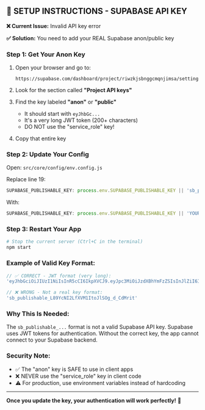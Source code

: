 ## 🔐 SETUP INSTRUCTIONS - SUPABASE API KEY

**❌ Current Issue:** Invalid API key error

**✅ Solution:** You need to add your REAL Supabase anon/public key

### Step 1: Get Your Anon Key

1. Open your browser and go to:
   ```
   https://supabase.com/dashboard/project/riwzkjsbnggcmqnjimsa/settings/api
   ```

2. Look for the section called **"Project API keys"**

3. Find the key labeled **"anon"** or **"public"**
   - It should start with `eyJhbGc...`
   - It's a very long JWT token (200+ characters)
   - DO NOT use the "service_role" key!

4. Copy that entire key

### Step 2: Update Your Config

Open: `src/core/config/env.config.js`

Replace line 19:
```javascript
SUPABASE_PUBLISHABLE_KEY: process.env.SUPABASE_PUBLISHABLE_KEY || 'sb_publishable_L89YcNI2LfXVM1ItoJlSOg_d_CdMrit',
```

With:
```javascript
SUPABASE_PUBLISHABLE_KEY: process.env.SUPABASE_PUBLISHABLE_KEY || 'YOUR_ACTUAL_ANON_KEY_HERE',
```

### Step 3: Restart Your App

```bash
# Stop the current server (Ctrl+C in the terminal)
npm start
```

### Example of Valid Key Format:
```javascript
// ✅ CORRECT - JWT format (very long):
'eyJhbGciOiJIUzI1NiIsInR5cCI6IkpXVCJ9.eyJpc3MiOiJzdXBhYmFzZSIsInJlZiI6InJpd3pranNibmdnY21xbmppbXNhIiwicm9sZSI6ImFub24iLCJpYXQiOjE2NDUxOTI4MDAsImV4cCI6MTk2MDc2ODgwMH0.abc123...'

// ❌ WRONG - Not a real key format:
'sb_publishable_L89YcNI2LfXVM1ItoJlSOg_d_CdMrit'
```

### Why This Is Needed:

The `sb_publishable_...` format is not a valid Supabase API key. Supabase uses JWT tokens for authentication. Without the correct key, the app cannot connect to your Supabase backend.

### Security Note:

- ✅ The "anon" key is SAFE to use in client apps
- ❌ NEVER use the "service_role" key in client code
- ⚠️ For production, use environment variables instead of hardcoding

---

**Once you update the key, your authentication will work perfectly!** 🎉
